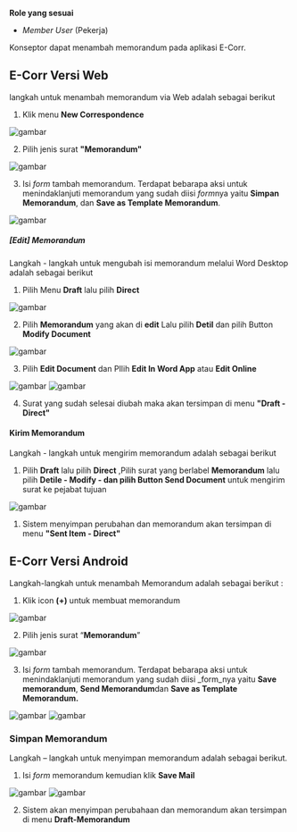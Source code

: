 **Role yang sesuai**

- *Member User* (Pekerja)

Konseptor dapat menambah memorandum pada aplikasi E-Corr. 

## **E-Corr Versi Web**

langkah untuk menambah memorandum via Web adalah sebagai berikut

1. Klik menu **New Correspondence**

![gambar](Memorandum/MM_Web/Memo-1.png)

2. Pilih jenis surat **"Memorandum"**

![gambar](Memorandum/MM_Web/Memo-2.png)

3. Isi *form* tambah memorandum. Terdapat bebarapa aksi untuk menindaklanjuti memorandum yang sudah diisi *form*nya yaitu **Simpan Memorandum**,  dan **Save as Template Memorandum**.

![gambar](Memorandum/MM_Web/Memo-3.png)



##### [Edit] Memorandum

Langkah - langkah untuk mengubah isi memorandum melalui Word Desktop adalah sebagai berikut

1. Pilih Menu **Draft** lalu pilih **Direct**

![gambar](Memorandum/MM_Web/Memo-4.png)

2. Pilih **Memorandum** yang akan di **edit** Lalu pilih **Detil** dan pilih Button **Modify Document**
   
![gambar](Memorandum/MM_Web/Memo-5.png)

3. Pilih **Edit Document** dan PIlih **Edit In Word App** atau **Edit Online**
   
![gambar](Memorandum/MM_Web/02MM-8.png)
![gambar](Memorandum/MM_Web/02MM-9.png)

4. Surat yang sudah selesai diubah maka akan tersimpan di menu **"Draft - Direct"**

#### Kirim Memorandum

Langkah - langkah untuk mengirim memorandum adalah sebagai berikut

1. Pilih **Draft** lalu pilih **Direct** ,Pilih surat yang berlabel **Memorandum** lalu pilih **Detile - Modify - dan pilih Button Send Document** untuk mengirim surat ke pejabat tujuan

![gambar](Memorandum/MM_Web/02MM-10.png)

1. Sistem menyimpan perubahan dan memorandum akan tersimpan di menu **"Sent Item - Direct"**


## **E-Corr Versi Android**

Langkah-langkah untuk menambah Memorandum adalah sebagai berikut :

1. 	Klik icon **(+)** untuk membuat memorandum

![gambar](Memorandum/MM_Android/Tambahmemo/02MM-49.png)

2. Pilih jenis surat “**Memorandum**”
   
![gambar](Memorandum/MM_Android/Tambahmemo/02MM-50.png)

3. Isi _form_ tambah memorandum. Terdapat bebarapa aksi untuk menindaklanjuti memorandum yang sudah diisi _form_nya yaitu **Save memorandum**, **Send Memorandum**dan **Save as Template Memorandum.**

![gambar](Memorandum/MM_Android/Tambahmemo/02MM-51.png) 
![gambar](Memorandum/MM_Android/Tambahmemo/02MM-52.png) 

### Simpan Memorandum

Langkah – langkah untuk menyimpan memorandum adalah sebagai berikut.

1. Isi _form_ memorandum kemudian klik **Save Mail**

![gambar](Memorandum/MM_Android/Tambahmemo/02MM-52.png) 
![gambar](Memorandum/MM_Android/Tambahmemo/02MM-53.png)

2. Sistem akan menyimpan perubahaan dan memorandum akan tersimpan di menu **Draft-Memorandum**



